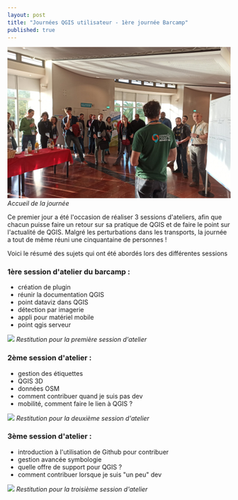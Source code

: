```yaml
---
layout: post
title: "Journées QGIS utilisateur - 1ère journée Barcamp"
published: true
---
```



![](/images/qgis_day2019_1.jpg)
*Accueil de la journée*

Ce premier jour a été l'occasion de réaliser 3 sessions d'ateliers, afin que chacun puisse faire un retour sur sa pratique de QGIS et de faire le point sur l'actualité de QGIS. Malgré les perturbations dans les transports, la journée a tout de même réuni une cinquantaine de personnes !

Voici le résumé des sujets qui ont été abordés lors des différentes sessions

### 1ère session d'atelier du barcamp :
- création de plugin
- réunir la documentation QGIS
- point dataviz dans QGIS
- détection par imagerie
- appli pour matériel mobile
- point qgis serveur

![](/images/qgis_day2019_2.jpg)
*Restitution pour la première session d'atelier*

### 2ème session d'atelier :
- gestion des étiquettes
- QGIS 3D
- données OSM
- comment contribuer quand je suis pas dev
- mobilité, comment faire le lien à QGIS ?

![](/images/qgis_day2019_3.jpg)
*Restitution pour la deuxième session d'atelier*

### 3ème session d'atelier :
- introduction à l'utilisation de Github pour contribuer
- gestion avancée symbologie
- quelle offre de support pour QGIS ?
- comment contribuer lorsque je suis "un peu" dev

![](/images/qgis_day2019_4.jpg)
*Restitution pour la troisième session d'atelier*
